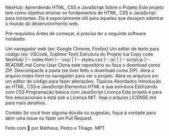 NexHub: Aprendendo HTML, CSS e JavaScript
Sobre o Projeto
Este projeto tem como objetivo ensinar os fundamentos de HTML, CSS e JavaScript para iniciantes. Ele é especialmente útil para aqueles que desejam adentrar o mundo do desenvolvimento web.

Pré-requisitos
Antes de começar, é preciso ter o seguinte software instalado:

Um navegador web (ex: Google Chrome, Firefox)
Um editor de texto para código (ex: VSCode, Sublime Text)
Estrutura do Projeto
lua
Copy code
NexHub/
|-- index.html
|-- css/
|   |-- styles.css
|-- js/
|   |-- script.js
|-- README.md
Como Usar
Clone este repositório ou faça o download como ZIP.
Descompacte a pasta (se tiver feito o download como ZIP).
Abra o arquivo index.html no navegador para ver o projeto.
Abra os arquivos em um editor de código para fazer alterações.
Tópicos Abordados
Introdução ao HTML, CSS e JavaScript
Elementos HTML e sua estrutura
Estilizando com CSS
Programação básica com JavaScript
Licença
Este projeto é para fins educacionais e está sob a Licença MIT. Veja o arquivo LICENSE.md para mais detalhes.

Contato
Se você tiver alguma dúvida ou sugestão, fique à vontade para abrir uma Issue ou fazer um Pull Request.

Feito com 💜 por Matheus, Pedro e Thiago. MPT